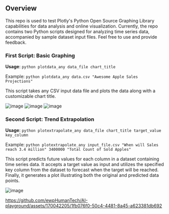 
## Overview

This repo is used to test Plotly's Python Open Source Graphing Library capabilities for data analysis and online visualization.  Currently, the repo contains two Python scripts designed for analyzing time series data, accompanied by sample dataset input files. Feel free to use and provide feedback.

### First Script: Basic Graphing

**Usage**: `python plotdata_any data_file chart_title`

Example: `python plotdata_any data.csv "Awesome Apple Sales Projections"`

This script takes any CSV input data file and plots the data along with a customizable chart title.

![image](https://github.com/ewpHumanTech/AI-playground/assets/170042205/1b468aab-4fec-40ed-a53b-6a033a1c309b)
![image](https://github.com/ewpHumanTech/AI-playground/assets/170042205/3ec186f0-8c69-46d5-9044-3bfe7d8c5f6b)
![image](https://github.com/ewpHumanTech/AI-playground/assets/170042205/005ea0f3-4363-40d6-8e39-37c2743182d7)

### Second Script: Trend Extrapolation

**Usage**: `python plotextrapolate_any data_file chart_title target_value key_column`

Example: `python plotextrapolate_any input_file.csv "When will Sales reach 3.4 million" 3400000 "Total Count of Sold Apples"`

This script predicts future values for each column in a dataset containing time series data. It accepts a target value as input and utilizes the specified key column from the dataset to forecast when the target will be reached. Finally, it generates a plot illustrating both the original and predicted data points.

![image](https://github.com/ewpHumanTech/AI-playground/assets/170042205/ac4d0f8f-811b-43c2-af43-8640ba52cdf3)

https://github.com/ewpHumanTech/AI-playground/assets/170042205/1fb076f0-50c4-4481-8a45-a623381db692



